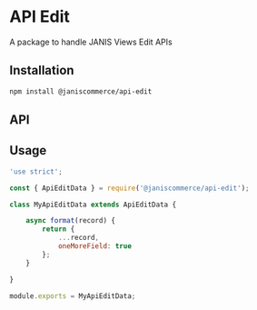 # API Edit

A package to handle JANIS Views Edit APIs

## Installation
```sh
npm install @janiscommerce/api-edit
```

## API


## Usage
```js
'use strict';

const { ApiEditData } = require('@janiscommerce/api-edit');

class MyApiEditData extends ApiEditData {

	async format(record) {
		return {
			...record,
			oneMoreField: true
		};
	}

}

module.exports = MyApiEditData;
```
